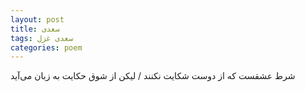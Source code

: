 ```yaml
---
layout: post
title: سعدی
tags: سعدی غزل
categories: poem
---
```


شرط عشقست که از دوست شکایت نکنند / لیکن از شوق حکایت به زبان می‌آید
